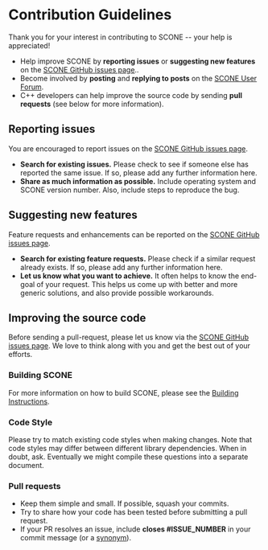 # Contribution Guidelines

Thank you for your interest in contributing to SCONE -- your help is appreciated!

  * Help improve SCONE by **reporting issues** or **suggesting new features** on the [SCONE GitHub issues page](https://github.com/opensim-org/SCONE/issues)..
  * Become involved by **posting** and **replying to posts** on the [SCONE User Forum](https://simtk.org/plugins/phpBB/indexPhpbb.php?group_id=1180&pluginname=phpBB).
  * C++ developers can help improve the source code by sending **pull requests** (see below for more information).

## Reporting issues

You are encouraged to report issues on the [SCONE GitHub issues page](https://github.com/opensim-org/SCONE/issues).

- **Search for existing issues.** Please check to see if someone else has reported the same issue. If so, please add any further information here.
- **Share as much information as possible.** Include operating system and SCONE version number. Also, include steps to reproduce the bug.

## Suggesting new features

Feature requests and enhancements can be reported on the [SCONE GitHub issues page](https://github.com/opensim-org/SCONE/issues).

* **Search for existing feature requests.** Please check if a similar request already exists. If so, please add any further information here.
* **Let us know what you want to achieve.** It often helps to know the end-goal of your request. This helps us come up with better and more generic solutions, and also provide possible workarounds.

## Improving the source code

Before sending a pull-request, please let us know via the [SCONE GitHub issues page](https://github.com/opensim-org/SCONE/issues). We love to think along with you and get the best out of your efforts.

### Building SCONE

For more information on how to build SCONE, please see the [Building Instructions](BUILD.md).

### Code Style

Please try to match existing code styles when making changes. Note that code styles may differ between different library dependencies. When in doubt, ask. Eventually we might compile these questions into a separate document.

### Pull requests
- Keep them simple and small. If possible, squash your commits.
- Try to share how your code has been tested before submitting a pull request.
- If your PR resolves an issue, include **closes #ISSUE_NUMBER** in your commit message (or a [synonym](https://help.github.com/articles/closing-issues-via-commit-messages)).
